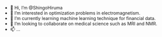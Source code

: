 - 👋 Hi, I’m @ShingoHiruma
- 👀 I’m interested in optimization problems in electromagnetism.
- 🌱 I’m currently learning machine learning technique for financial data.
- 💞️ I’m looking to collaborate on medical science such as MRI and NMR.
- 📫 ...

<!---
ShingoHiruma/ShingoHiruma is a ✨ special ✨ repository because its `README.md` (this file) appears on your GitHub profile.
You can click the Preview link to take a look at your changes.
--->
